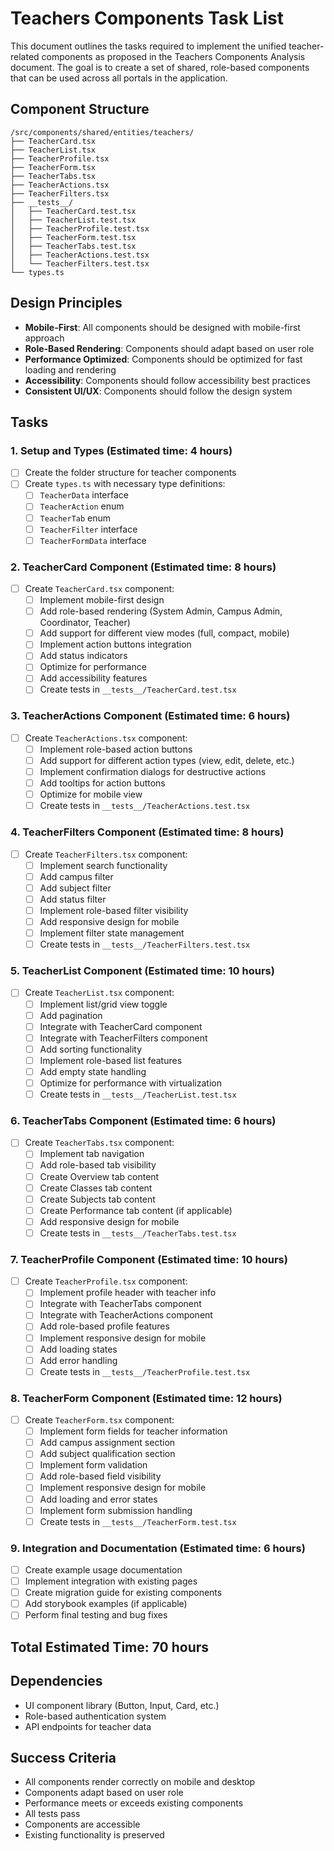 # Teachers Components Task List

This document outlines the tasks required to implement the unified teacher-related components as proposed in the Teachers Components Analysis document. The goal is to create a set of shared, role-based components that can be used across all portals in the application.

## Component Structure

```
/src/components/shared/entities/teachers/
├── TeacherCard.tsx
├── TeacherList.tsx
├── TeacherProfile.tsx
├── TeacherForm.tsx
├── TeacherTabs.tsx
├── TeacherActions.tsx
├── TeacherFilters.tsx
├── __tests__/
│   ├── TeacherCard.test.tsx
│   ├── TeacherList.test.tsx
│   ├── TeacherProfile.test.tsx
│   ├── TeacherForm.test.tsx
│   ├── TeacherTabs.test.tsx
│   ├── TeacherActions.test.tsx
│   └── TeacherFilters.test.tsx
└── types.ts
```

## Design Principles

- **Mobile-First**: All components should be designed with mobile-first approach
- **Role-Based Rendering**: Components should adapt based on user role
- **Performance Optimized**: Components should be optimized for fast loading and rendering
- **Accessibility**: Components should follow accessibility best practices
- **Consistent UI/UX**: Components should follow the design system

## Tasks

### 1. Setup and Types (Estimated time: 4 hours)

- [ ] Create the folder structure for teacher components
- [ ] Create `types.ts` with necessary type definitions:
  - [ ] `TeacherData` interface
  - [ ] `TeacherAction` enum
  - [ ] `TeacherTab` enum
  - [ ] `TeacherFilter` interface
  - [ ] `TeacherFormData` interface

### 2. TeacherCard Component (Estimated time: 8 hours)

- [ ] Create `TeacherCard.tsx` component:
  - [ ] Implement mobile-first design
  - [ ] Add role-based rendering (System Admin, Campus Admin, Coordinator, Teacher)
  - [ ] Add support for different view modes (full, compact, mobile)
  - [ ] Implement action buttons integration
  - [ ] Add status indicators
  - [ ] Optimize for performance
  - [ ] Add accessibility features
  - [ ] Create tests in `__tests__/TeacherCard.test.tsx`

### 3. TeacherActions Component (Estimated time: 6 hours)

- [ ] Create `TeacherActions.tsx` component:
  - [ ] Implement role-based action buttons
  - [ ] Add support for different action types (view, edit, delete, etc.)
  - [ ] Implement confirmation dialogs for destructive actions
  - [ ] Add tooltips for action buttons
  - [ ] Optimize for mobile view
  - [ ] Create tests in `__tests__/TeacherActions.test.tsx`

### 4. TeacherFilters Component (Estimated time: 8 hours)

- [ ] Create `TeacherFilters.tsx` component:
  - [ ] Implement search functionality
  - [ ] Add campus filter
  - [ ] Add subject filter
  - [ ] Add status filter
  - [ ] Implement role-based filter visibility
  - [ ] Add responsive design for mobile
  - [ ] Implement filter state management
  - [ ] Create tests in `__tests__/TeacherFilters.test.tsx`

### 5. TeacherList Component (Estimated time: 10 hours)

- [ ] Create `TeacherList.tsx` component:
  - [ ] Implement list/grid view toggle
  - [ ] Add pagination
  - [ ] Integrate with TeacherCard component
  - [ ] Integrate with TeacherFilters component
  - [ ] Add sorting functionality
  - [ ] Implement role-based list features
  - [ ] Add empty state handling
  - [ ] Optimize for performance with virtualization
  - [ ] Create tests in `__tests__/TeacherList.test.tsx`

### 6. TeacherTabs Component (Estimated time: 6 hours)

- [ ] Create `TeacherTabs.tsx` component:
  - [ ] Implement tab navigation
  - [ ] Add role-based tab visibility
  - [ ] Create Overview tab content
  - [ ] Create Classes tab content
  - [ ] Create Subjects tab content
  - [ ] Create Performance tab content (if applicable)
  - [ ] Add responsive design for mobile
  - [ ] Create tests in `__tests__/TeacherTabs.test.tsx`

### 7. TeacherProfile Component (Estimated time: 10 hours)

- [ ] Create `TeacherProfile.tsx` component:
  - [ ] Implement profile header with teacher info
  - [ ] Integrate with TeacherTabs component
  - [ ] Integrate with TeacherActions component
  - [ ] Add role-based profile features
  - [ ] Implement responsive design for mobile
  - [ ] Add loading states
  - [ ] Add error handling
  - [ ] Create tests in `__tests__/TeacherProfile.test.tsx`

### 8. TeacherForm Component (Estimated time: 12 hours)

- [ ] Create `TeacherForm.tsx` component:
  - [ ] Implement form fields for teacher information
  - [ ] Add campus assignment section
  - [ ] Add subject qualification section
  - [ ] Implement form validation
  - [ ] Add role-based field visibility
  - [ ] Implement responsive design for mobile
  - [ ] Add loading and error states
  - [ ] Implement form submission handling
  - [ ] Create tests in `__tests__/TeacherForm.test.tsx`

### 9. Integration and Documentation (Estimated time: 6 hours)

- [ ] Create example usage documentation
- [ ] Implement integration with existing pages
- [ ] Create migration guide for existing components
- [ ] Add storybook examples (if applicable)
- [ ] Perform final testing and bug fixes

## Total Estimated Time: 70 hours

## Dependencies

- UI component library (Button, Input, Card, etc.)
- Role-based authentication system
- API endpoints for teacher data

## Success Criteria

- All components render correctly on mobile and desktop
- Components adapt based on user role
- Performance meets or exceeds existing components
- All tests pass
- Components are accessible
- Existing functionality is preserved
